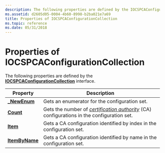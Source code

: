 ```yaml
---
description: The following properties are defined by the IOCSPCAConfigurationCollection interface.
ms.assetid: d2605d05-0004-4b60-8998-b2ba021e7a69
title: Properties of IOCSPCAConfigurationCollection
ms.topic: reference
ms.date: 05/31/2018
---
```


# Properties of IOCSPCAConfigurationCollection

The following properties are defined by the [**IOCSPCAConfigurationCollection**](/windows/desktop/api/Certadm/nn-certadm-iocspcaconfigurationcollection) interface.



| Property                                                               | Description                                                                                                                                                                              |
|------------------------------------------------------------------------|------------------------------------------------------------------------------------------------------------------------------------------------------------------------------------------|
| [**\_NewEnum**](/windows/desktop/api/Certadm/nf-certadm-iocspcaconfigurationcollection-get__newenum)    | Gets an enumerator for the configuration set.                                                                                                                                            |
| [**Count**](/windows/desktop/api/Certadm/nf-certadm-iocspcaconfigurationcollection-get_count)           | Gets the number of [*certification authority*](../secgloss/c-gly.md) (CA) configurations in the configuration set. |
| [**Item**](/windows/desktop/api/Certadm/nf-certadm-iocspcaconfigurationcollection-get_item)             | Gets a CA configuration identified by index in the configuration set.                                                                                                                    |
| [**ItemByName**](/windows/desktop/api/Certadm/nf-certadm-iocspcaconfigurationcollection-get_itembyname) | Gets a CA configuration identified by name in the configuration set.                                                                                                                     |



 

 

 
